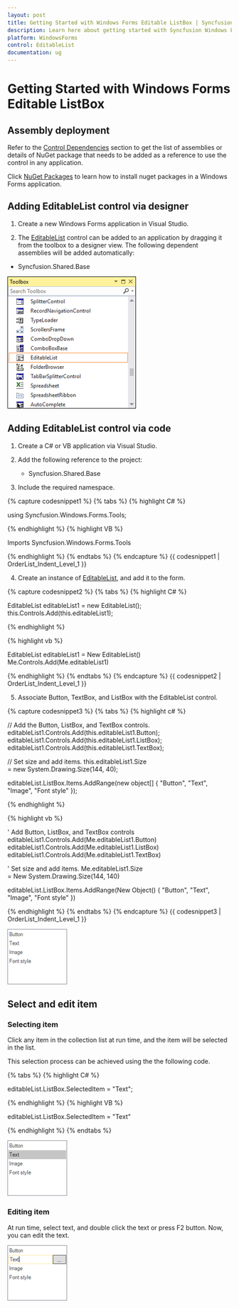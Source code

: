 ```yaml
---
layout: post
title: Getting Started with Windows Forms Editable ListBox | Syncfusion
description: Learn here about getting started with Syncfusion Windows Forms Editable ListBox (EditableList) control, its elements, and more.
platform: WindowsForms
control: EditableList
documentation: ug
---
```


# Getting Started with Windows Forms Editable ListBox

## Assembly deployment

Refer to the [Control Dependencies](https://help.syncfusion.com/windowsforms/control-dependencies#editablelist) section to get the list of assemblies or details of NuGet package that needs to be added as a reference to use the control in any application.

Click [NuGet Packages](https://help.syncfusion.com/windowsforms/installation/install-nuget-packages) to learn how to install nuget packages in a Windows Forms application.

## Adding EditableList control via designer

1. Create a new Windows Forms application in Visual Studio.

2. The [EditableList](https://help.syncfusion.com/cr/windowsforms/Syncfusion.Windows.Forms.Tools.EditableList.html) control can be added to an application by dragging it from the toolbox to a designer view. The following dependent assemblies will be added automatically:

* Syncfusion.Shared.Base

![Windows Forms EditableList drag and drop from toolbox](Creating-Editable-List_images/Creating-Editable-List_img1.png)

## Adding EditableList control via code

1. Create a C# or VB application via Visual Studio.

2. Add the following reference to the project:

    * Syncfusion.Shared.Base

3. Include the required namespace.

{% capture codesnippet1 %}
{% tabs %}
{% highlight C# %}

using Syncfusion.Windows.Forms.Tools;

{% endhighlight %}
{% highlight VB %}

Imports Syncfusion.Windows.Forms.Tools

{% endhighlight %}
{% endtabs %}
{% endcapture %}
{{ codesnippet1 | OrderList_Indent_Level_1 }} 

4. Create an instance of [EditableList](https://help.syncfusion.com/cr/windowsforms/Syncfusion.Windows.Forms.Tools.EditableList.html), and add it to the form.

{% capture codesnippet2 %}
{% tabs %}
{% highlight C# %}

EditableList editableList1 = new EditableList();
this.Controls.Add(this.editableList1);

{% endhighlight %}

{% highlight vb %}

EditableList editableList1 = New EditableList()
Me.Controls.Add(Me.editableList1)

{% endhighlight %}
{% endtabs %}
{% endcapture %}
{{ codesnippet2 | OrderList_Indent_Level_1 }} 
 
5. Associate Button, TextBox, and ListBox with the EditableList control.

{% capture codesnippet3 %}
{% tabs %}
{% highlight c# %}

// Add the Button, ListBox, and TextBox controls.
editableList1.Controls.Add(this.editableList1.Button);
editableList1.Controls.Add(this.editableList1.ListBox);
editableList1.Controls.Add(this.editableList1.TextBox);

// Set size and add items.
this.editableList1.Size = new System.Drawing.Size(144, 40);

editableList.ListBox.Items.AddRange(new object[] { "Button", "Text", "Image", "Font style" });

{% endhighlight %}

{% highlight vb %}

' Add Button, ListBox, and TextBox controls
editableList1.Controls.Add(Me.editableList1.Button)
editableList1.Controls.Add(Me.editableList1.ListBox)
editableList1.Controls.Add(Me.editableList1.TextBox)

' Set size and add items.
Me.editableList1.Size = New System.Drawing.Size(144, 140)

editableList.ListBox.Items.AddRange(New Object() { "Button", "Text", "Image", "Font style" })

{% endhighlight %}
{% endtabs %}
{% endcapture %}
{{ codesnippet3 | OrderList_Indent_Level_1 }} 

![Windows Forms EditableList shows added item into the list box](Creating-Editable-List_images/EditableList_addingitem.png)

## Select and edit item

### Selecting item

Click any item in the collection list at run time, and the item will be selected in the list.

This selection process can be achieved using the the following code.

{% tabs %}
{% highlight C# %}

editableList.ListBox.SelectedItem = "Text";

{% endhighlight %}
{% highlight VB %}

editableList.ListBox.SelectedItem = "Text"

{% endhighlight %}
{% endtabs %}

![Windows Forms EditableList shows selected item](Creating-Editable-List_images/EditableList_selecteditem.png)

### Editing item

At run time, select text, and double click the text or press F2 button. Now, you can edit the text.

![Windows Forms EditableList shows edited item](Creating-Editable-List_images/EditableList_edititem.png)
